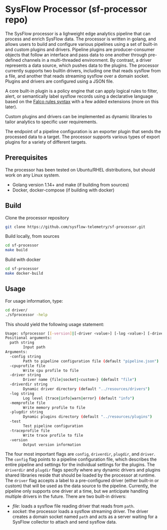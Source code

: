 # SysFlow Processor (sf-processor repo)

The SysFlow processor is a lighweight edge analytics pipeline that can process and enrich SysFlow data. The processor is written in golang, and allows users to build and configure various pipelines using a set of built-in and custom plugins and drivers. Pipeline plugins are producer-consumer objects that follow an interface and pass data to one another through pre-defined channels in a multi-threaded environment. By contrast, a driver represents a data source, which pushes data to the plugins. The processor currently supports two builtin drivers, including one that reads sysflow from a file, and another that reads streaming sysflow over a domain socket. Plugins and drivers are configured using a JSON file.  

A core built-in plugin is a policy engine that can apply logical rules to filter, alert, or semantically label sysflow records using a declarative language based on the [Falco rules syntax](https://falco.org/docs/rules/) with a few added extensions (more on this later).

Custom plugins and drivers can be implemented as dynamic libraries to tailor analytics to specific user requirements.

The endpoint of a pipeline configuration is an exporter plugin that sends the processed data to a target. The processor supports various types of export plugins for a variety of different targets.

## Prerequisites

The processor has been tested on Ubuntu/RHEL distributions, but should work on any Linux system.

- Golang version 1.14+ and make (if building from sources)
- Docker, docker-compose  (if building with docker)

## Build

Clone the processor repository

```bash
git clone https://github.com/sysflow-telemetry/sf-processor.git
```

Build locally, from sources

```bash
cd sf-processor
make build
```

Build with docker

```bash
cd sf-processor
make docker-build
```

## Usage

For usage information, type:

```bash
cd driver/
./sfprocessor -help
```

This should yield the following usage statement:

```bash
Usage: sfprocessor [[-version]|[-driver <value>] [-log <value>] [-driverdir <value>] [-plugdir <value>] path]
Positional arguments:
  path string
        Input path
Arguments:
  -config string
        Path to pipeline configuration file (default "pipeline.json")
  -cpuprofile file
        Write cpu profile to file
  -driver string
        Driver name {file|socket|<custom>} (default "file")
  -driverdir string
        Dynamic driver directory (default "../resources/drivers")
  -log string
        Log level {trace|info|warn|error} (default "info")
  -memprofile file
        Write memory profile to file
  -plugdir string
        Dynamic plugins directory (default "../resources/plugins")
  -test
        Test pipeline configuration
  -traceprofile file
        Write trace profile to file
  -version
        Output version information
```

The four most important flags are `config`, `driverdir`, `plugdir`, and `driver`. The `config` flag points to a pipeline configuration file, which describes the entire pipeline and settings for the individual settings for the plugins. The `driverdir` and `plugdir` flags specify where any dynamic drivers and plugins shared libraries reside that should be loaded by the processor at runtime. The `driver` flag accepts a label to a pre-configured driver (either built-in or custom) that will be used as the data source to the pipeline. Currently, the pipeline only supports one driver at a time, but we anticipate handling multiple drivers in the future. There are two built-in drivers:

- _file_: loads a sysflow file reading driver that reads from `path`.  
- _socket_: the processor loads a sysflow streaming driver. The driver creates a domain socket named `path`
  and acts as a server waiting for a SysFlow collector to attach and send sysflow data.
